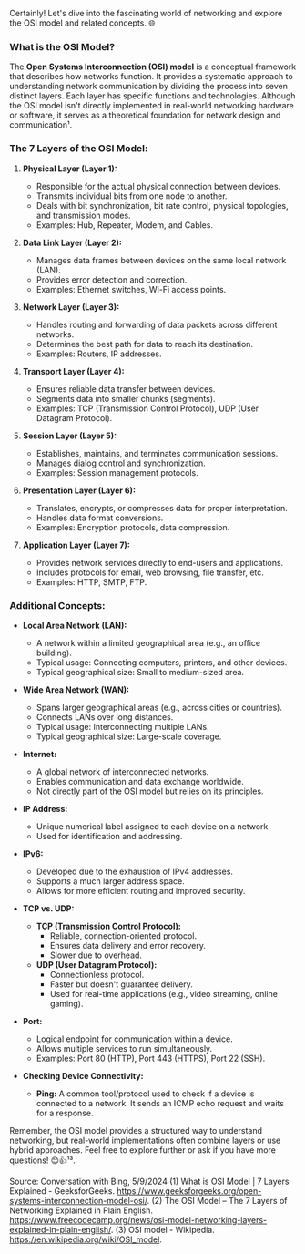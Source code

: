 Certainly! Let's dive into the fascinating world of networking and explore the OSI model and related concepts. 🌐

### **What is the OSI Model?**
The **Open Systems Interconnection (OSI) model** is a conceptual framework that describes how networks function. It provides a systematic approach to understanding network communication by dividing the process into seven distinct layers. Each layer has specific functions and technologies. Although the OSI model isn't directly implemented in real-world networking hardware or software, it serves as a theoretical foundation for network design and communication¹.

### **The 7 Layers of the OSI Model:**
1. **Physical Layer (Layer 1):**
   - Responsible for the actual physical connection between devices.
   - Transmits individual bits from one node to another.
   - Deals with bit synchronization, bit rate control, physical topologies, and transmission modes.
   - Examples: Hub, Repeater, Modem, and Cables.

2. **Data Link Layer (Layer 2):**
   - Manages data frames between devices on the same local network (LAN).
   - Provides error detection and correction.
   - Examples: Ethernet switches, Wi-Fi access points.

3. **Network Layer (Layer 3):**
   - Handles routing and forwarding of data packets across different networks.
   - Determines the best path for data to reach its destination.
   - Examples: Routers, IP addresses.

4. **Transport Layer (Layer 4):**
   - Ensures reliable data transfer between devices.
   - Segments data into smaller chunks (segments).
   - Examples: TCP (Transmission Control Protocol), UDP (User Datagram Protocol).

5. **Session Layer (Layer 5):**
   - Establishes, maintains, and terminates communication sessions.
   - Manages dialog control and synchronization.
   - Examples: Session management protocols.

6. **Presentation Layer (Layer 6):**
   - Translates, encrypts, or compresses data for proper interpretation.
   - Handles data format conversions.
   - Examples: Encryption protocols, data compression.

7. **Application Layer (Layer 7):**
   - Provides network services directly to end-users and applications.
   - Includes protocols for email, web browsing, file transfer, etc.
   - Examples: HTTP, SMTP, FTP.

### **Additional Concepts:**
- **Local Area Network (LAN):**
  - A network within a limited geographical area (e.g., an office building).
  - Typical usage: Connecting computers, printers, and other devices.
  - Typical geographical size: Small to medium-sized area.

- **Wide Area Network (WAN):**
  - Spans larger geographical areas (e.g., across cities or countries).
  - Connects LANs over long distances.
  - Typical usage: Interconnecting multiple LANs.
  - Typical geographical size: Large-scale coverage.

- **Internet:**
  - A global network of interconnected networks.
  - Enables communication and data exchange worldwide.
  - Not directly part of the OSI model but relies on its principles.

- **IP Address:**
  - Unique numerical label assigned to each device on a network.
  - Used for identification and addressing.

- **IPv6:**
  - Developed due to the exhaustion of IPv4 addresses.
  - Supports a much larger address space.
  - Allows for more efficient routing and improved security.

- **TCP vs. UDP:**
  - **TCP (Transmission Control Protocol):**
    - Reliable, connection-oriented protocol.
    - Ensures data delivery and error recovery.
    - Slower due to overhead.
  - **UDP (User Datagram Protocol):**
    - Connectionless protocol.
    - Faster but doesn't guarantee delivery.
    - Used for real-time applications (e.g., video streaming, online gaming).

- **Port:**
  - Logical endpoint for communication within a device.
  - Allows multiple services to run simultaneously.
  - Examples: Port 80 (HTTP), Port 443 (HTTPS), Port 22 (SSH).

- **Checking Device Connectivity:**
  - **Ping:** A common tool/protocol used to check if a device is connected to a network. It sends an ICMP echo request and waits for a response.

Remember, the OSI model provides a structured way to understand networking, but real-world implementations often combine layers or use hybrid approaches. Feel free to explore further or ask if you have more questions! 😊👍¹³.

Source: Conversation with Bing, 5/9/2024
(1) What is OSI Model | 7 Layers Explained - GeeksforGeeks. https://www.geeksforgeeks.org/open-systems-interconnection-model-osi/.
(2) The OSI Model – The 7 Layers of Networking Explained in Plain English. https://www.freecodecamp.org/news/osi-model-networking-layers-explained-in-plain-english/.
(3) OSI model - Wikipedia. https://en.wikipedia.org/wiki/OSI_model.
